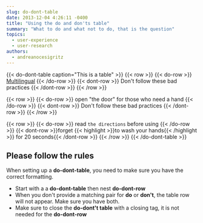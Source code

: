 ```yaml
---
slug: do-dont-table
date: 2013-12-04 4:26:11 -0400
title: "Using the do and don'ts table"
summary: "What to do and what not to do, that is the question"
topics:
  - user-experience
  - user-research
authors:
  - andreanocesigritz
---
```


{{< do-dont-table caption="This is a table" >}}
  {{< row >}}
    {{< do-row >}} [Multilingual](https://digital.gov/communities/multilingual/) {{< /do-row >}}
    {{< dont-row >}} Don't follow these bad practices {{< /dont-row >}}
  {{< /row >}}

  {{< row >}}
    {{< do-row >}} open &#34;the door&#34; for those who need a hand {{< /do-row >}}
    {{< dont-row >}} Don't follow these bad practices {{< /dont-row >}}
  {{< /row >}}

  {{< row >}}
    {{< do-row >}} read `the directions` before using {{< /do-row >}}
    {{< dont-row >}}forget {{< highlight >}}to wash your hands{{< /highlight >}} for 20 seconds{{< /dont-row >}}
  {{< /row >}}
{{< /do-dont-table >}}


## Please follow the rules

When setting up a **do-dont-table**, you need to make sure you have the correct formatting.

* Start with a a **do-dont-table** then nest **do-dont-row**
* When you don't provide a matching pair for **do** or **don't**, the table row will not appear. Make sure you have both.
* Make sure to close the **do-dont't table** with a closing tag, it is not needed for the **do-dont-row**
